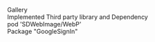 Gallery
<br>
Implemented Third party library and Dependency
<br>
pod 'SDWebImage/WebP'
<br>
Package "GoogleSignIn"
